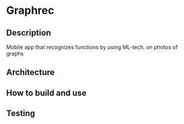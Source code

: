 # Graphrec

## Description
Mobile app that recognizes functions by using ML-tech. on photos of graphs

## Architecture

## How to build and use

## Testing
